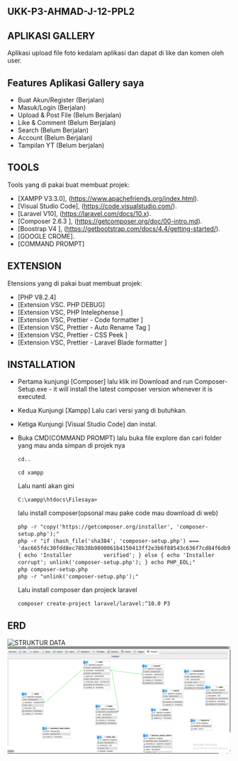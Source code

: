 
## UKK-P3-AHMAD-J-12-PPL2

## APLIKASI GALLERY
Aplikasi upload file foto kedalam aplikasi dan dapat di like dan komen oleh user.

## Features Aplikasi Gallery saya
- Buat Akun/Register (Berjalan)
- Masuk/Login (Berjalan)
- Upload & Post File (Belum Berjalan)
- Like & Comment (Belum Berjalan)
- Search (Belum Berjalan)
- Account (Belum Berjalan)
- Tampilan YT (Belum berjalan)

## TOOLS
Tools yang di pakai buat membuat projek:
- [XAMPP V3.3.0], (https://www.apachefriends.org/index.html).
- [Visual Studio Code], (https://code.visualstudio.com/).
- [Laravel V10], (https://laravel.com/docs/10.x).
- [Composer 2.6.3 ], (https://getcomposer.org/doc/00-intro.md).
- [Boostrap V4 ], (https://getbootstrap.com/docs/4.4/getting-started/).
- [GOOGLE CROME].
- [COMMAND PROMPT]

## EXTENSION
Etensions yang di pakai buat membuat projek:
- [PHP V8.2.4]
- [Extension VSC. PHP DEBUG]
- [Extension VSC, PHP Intelephense ]
- [Extension VSC, Prettier - Code formatter ]
- [Extension VSC, Prettier - Auto Rename Tag ]
- [Extension VSC, Prettier - CSS Peek ]
- [Extension VSC, Prettier - Laravel Blade formatter ]

## INSTALLATION
- Pertama kunjungi [Composer] lalu klik ini Download and run Composer-Setup.exe - it will install the latest composer version whenever it is executed.
- Kedua Kunjungi [Xampp] Lalu cari versi yang di butuhkan.
- Ketiga Kunjungi [Visual Studio Code] dan instal.
- Buka CMD(COMMAND PROMPT) lalu buka file explore dan cari folder yang mau anda simpan di projek nya
  ```
  cd..
  ```
  ```
  cd xampp
  ```
  Lalu nanti akan gini
  ```
  C:\xampp\htdocs\Filesaya>
  ```
  lalu install composer(opsonal mau pake code mau download di web)
  ```
  php -r "copy('https://getcomposer.org/installer', 'composer-setup.php');"
  php -r "if (hash_file('sha384', 'composer-setup.php') === 'dac665fdc30fdd8ec78b38b9800061b4150413ff2e3b6f88543c636f7cd84f6db9189d43a81e5503cda447da73c7e5b6') { echo 'Installer          verified'; } else { echo 'Installer corrupt'; unlink('composer-setup.php'); } echo PHP_EOL;"
  php composer-setup.php
  php -r "unlink('composer-setup.php');"
  ```
  
  Lalu install composer dan projeck laravel
  ```
  composer create-project laravel/laravel:^10.0 P3
  ```

## ERD
![STRUKTUR DATA](![image](https://github.com/keittabd/UKK-P3-AHMAD-J-12-PPL2/assets/141903287/441b934d-9a1c-4701-9ffa-c07008e38d16)
)
![STRUKTUR GAMBAR](/public/images/ERD.png)



